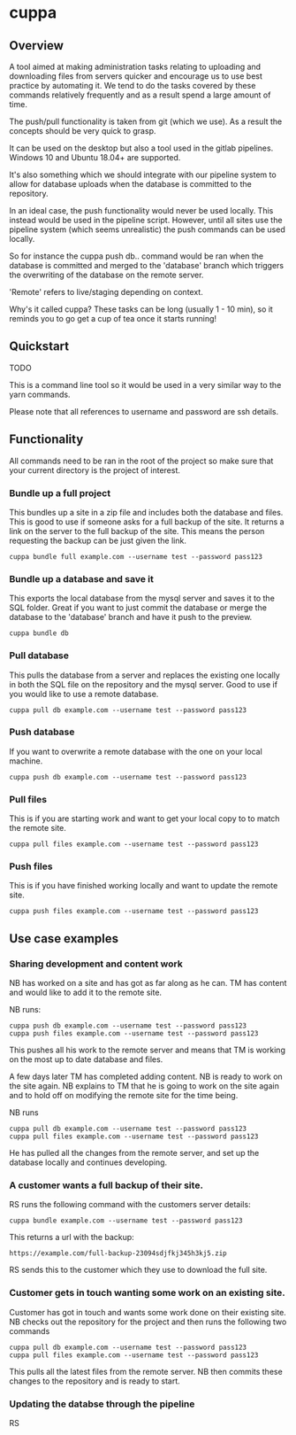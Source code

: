 # cuppa


## Overview

A tool aimed at making administration tasks relating to uploading and downloading files from servers quicker
and encourage us to use best practice by automating it. We tend to do the tasks covered by these commands 
relatively frequently and as a result spend a large amount of time. 

The push/pull functionality is taken from git (which we use). As a result the concepts should be very quick to grasp.

It can be used on the desktop but also a tool used in the gitlab pipelines. Windows 10 and Ubuntu 18.04+ 
are supported.

It's also something which we should integrate with our pipeline system to allow for database uploads
when the database is committed to the repository.

In an ideal case, the push functionality would never be used locally. This instead would be used in
the pipeline script. However, until all sites use the pipeline system (which seems unrealistic) the
push commands can be used locally.

So for instance the cuppa push db.. command would be ran when the database is committed and merged to the
'database' branch which triggers the overwriting of the database on the remote server.

'Remote' refers to live/staging depending on context.

Why's it called cuppa? These tasks can be long  (usually 1 - 10 min), so it reminds you to go get a 
cup of tea once it starts running!

## Quickstart

TODO

This is a command line tool so it would be used in a very similar way to the yarn commands.

Please note that all references to username and password are ssh details.

## Functionality

All commands need to be ran in the root of the project so make sure that your current directory
is the project of interest.

### Bundle up a full project

This bundles up a site in a zip file and includes both the database and files.
This is good to use if someone asks for a full backup of the site. It returns a
link on the server to the full backup of the site. This means the person requesting
the backup can be just given the link.

    cuppa bundle full example.com --username test --password pass123

### Bundle up a database and save it

This exports the local database from the mysql server and saves it to the SQL folder. Great
if you want to just commit the database or merge the database to the 'database' branch and have it 
push to the preview.

    cuppa bundle db

### Pull database

This pulls the database from a server and replaces the existing one locally in both
the SQL file on the repository and the mysql server. 
Good to use if you would like to use a remote database.

    cuppa pull db example.com --username test --password pass123

### Push database

If you want to overwrite a remote database with the one on your local machine.

    cuppa push db example.com --username test --password pass123

### Pull files

This is if you are starting work and want to get your local copy to to match the remote site.

    cuppa pull files example.com --username test --password pass123

### Push files

This is if you have finished working locally and want to update the remote site.

    cuppa push files example.com --username test --password pass123

## Use case examples

### Sharing development and content work

NB has worked on a site and has got as far along as he can. TM has content and would like to add
it to the remote site.

NB runs:

    cuppa push db example.com --username test --password pass123
    cuppa push files example.com --username test --password pass123    

This pushes all his work to the remote server and means that TM is working on the most up to date
database and files.

A few days later TM has completed adding content. NB is ready to work on the site again. NB
explains to TM that he is going to work on the site again and to hold off on modifying the remote
site for the time being.

NB runs 

    cuppa pull db example.com --username test --password pass123
    cuppa pull files example.com --username test --password pass123    

He has pulled all the changes from the remote server, and set up the database
locally and continues developing.

### A customer wants a full backup of their site.

RS runs the following command with the customers server details:

    cuppa bundle example.com --username test --password pass123

This returns a url with the backup:
    
    https://example.com/full-backup-23094sdjfkj345h3kj5.zip

RS sends this to the customer which they use to download the full site.

### Customer gets in touch wanting some work on an existing site.

Customer has got in touch and wants some work done on their existing site. NB
checks out the repository for the project and then runs the following two commands

    cuppa pull db example.com --username test --password pass123
    cuppa pull files example.com --username test --password pass123

This pulls all the latest files from the remote server. NB then commits these changes to the repository
and is ready to start.


### Updating the databse through the pipeline

RS 

